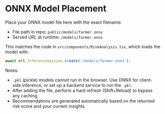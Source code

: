 # ONNX Model Placement

Place your ONNX model file here with the exact filename:

- File path in repo: `public/models/farmer.onnx`
- Served URL at runtime: `/models/farmer.onnx`

This matches the code in `src/components/RiskAnalysis.tsx`, which loads the model with:

```ts
await ort.InferenceSession.create('/models/farmer.onnx');
```

Notes:
- `.pkl` (pickle) models cannot run in the browser. Use ONNX for client-side inference, or set up a backend service to run the `.pkl`.
- After adding the file, perform a hard refresh (Shift+Reload) to bypass any caching.
- Recommendations are generated automatically based on the returned risk score and your current insights.
